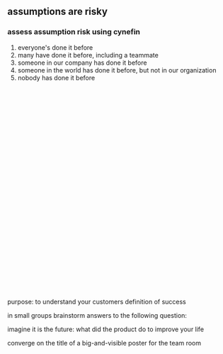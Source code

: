 <!-- .slide: data-background="resources/footer.svg" data-background-size="contain" data-background-position="bottom"  -->

## assumptions are risky
### assess assumption risk using cynefin <!-- .element: class="fragment"; -->

1. everyone's done it before <!-- .element: class="fragment"; style="color:maroon" -->
2. many have done it before, including a teammate <!-- .element: class="fragment"; style="color:maroon" -->
3. someone in our company has done it before <!-- .element: class="fragment"; style="color:maroon" -->
4. someone in the world has done it before, but not in our organization <!-- .element: class="fragment"; style="color:maroon" -->
5. nobody has done it before <!-- .element: class="fragment"; style="color:maroon" -->

<br/>
<br/>
<br/>
<br/>
<br/>
<br/>
<br/>
<br/>
<br/>
<br/>
<br/>
<br/>
<br/>
<br/>
<br/>
<br/>
<br/>
<br/>
<br/>
<br/>
<br/>
<br/>
<br/>
<br/>
<br/>
<br/>
<br/>
<aside class="notes">
  <p>
    purpose: to understand your customers definition of success
  </p>
  <p>
    in small groups brainstorm answers to the following question:
  </p>
  <p>
    imagine it is the future: what did the product do to improve your life
  </p>
  <p>
    converge on the title of a big-and-visible poster for the team room
  </p>
</aside>
